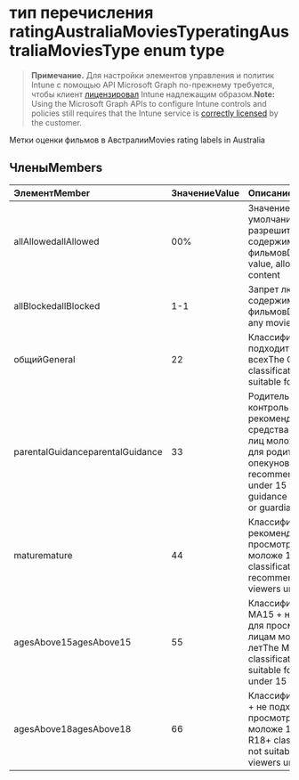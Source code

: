 # <a name="ratingaustraliamoviestype-enum-type"></a><span data-ttu-id="5cb4d-101">тип перечисления ratingAustraliaMoviesType</span><span class="sxs-lookup"><span data-stu-id="5cb4d-101">ratingAustraliaMoviesType enum type</span></span>

> <span data-ttu-id="5cb4d-102">**Примечание.** Для настройки элементов управления и политик Intune с помощью API Microsoft Graph по-прежнему требуется, чтобы клиент [лицензировал](https://go.microsoft.com/fwlink/?linkid=839381) Intune надлежащим образом.</span><span class="sxs-lookup"><span data-stu-id="5cb4d-102">**Note:** Using the Microsoft Graph APIs to configure Intune controls and policies still requires that the Intune service is [correctly licensed](https://go.microsoft.com/fwlink/?linkid=839381) by the customer.</span></span>

<span data-ttu-id="5cb4d-103">Метки оценки фильмов в Австралии</span><span class="sxs-lookup"><span data-stu-id="5cb4d-103">Movies rating labels in Australia</span></span>
## <a name="members"></a><span data-ttu-id="5cb4d-104">Члены</span><span class="sxs-lookup"><span data-stu-id="5cb4d-104">Members</span></span>
|<span data-ttu-id="5cb4d-105">Элемент</span><span class="sxs-lookup"><span data-stu-id="5cb4d-105">Member</span></span>|<span data-ttu-id="5cb4d-106">Значение</span><span class="sxs-lookup"><span data-stu-id="5cb4d-106">Value</span></span>|<span data-ttu-id="5cb4d-107">Описание</span><span class="sxs-lookup"><span data-stu-id="5cb4d-107">Description</span></span>|
|:---|:---|:---|
|<span data-ttu-id="5cb4d-108">allAllowed</span><span class="sxs-lookup"><span data-stu-id="5cb4d-108">allAllowed</span></span>|<span data-ttu-id="5cb4d-109">0</span><span class="sxs-lookup"><span data-stu-id="5cb4d-109">0%</span></span>|<span data-ttu-id="5cb4d-110">Значение по умолчанию, разрешить все содержимое фильмов</span><span class="sxs-lookup"><span data-stu-id="5cb4d-110">Default value, allow all movies content</span></span>|
|<span data-ttu-id="5cb4d-111">allBlocked</span><span class="sxs-lookup"><span data-stu-id="5cb4d-111">allBlocked</span></span>|<span data-ttu-id="5cb4d-112">1</span><span class="sxs-lookup"><span data-stu-id="5cb4d-112">-1</span></span>|<span data-ttu-id="5cb4d-113">Запрет любого содержимого фильмов</span><span class="sxs-lookup"><span data-stu-id="5cb4d-113">Do not allow any movies content</span></span>|
|<span data-ttu-id="5cb4d-114">общий</span><span class="sxs-lookup"><span data-stu-id="5cb4d-114">General</span></span>|<span data-ttu-id="5cb4d-115">2</span><span class="sxs-lookup"><span data-stu-id="5cb4d-115">2</span></span>|<span data-ttu-id="5cb4d-116">Классификация G подходит для всех</span><span class="sxs-lookup"><span data-stu-id="5cb4d-116">The G classification is suitable for everyone</span></span>|
|<span data-ttu-id="5cb4d-117">parentalGuidance</span><span class="sxs-lookup"><span data-stu-id="5cb4d-117">parentalGuidance</span></span>|<span data-ttu-id="5cb4d-118">3</span><span class="sxs-lookup"><span data-stu-id="5cb4d-118">3</span></span>|<span data-ttu-id="5cb4d-119">Родительский контроль рекомендует средства просмотра лиц моложе 15 лет для родителей или опекунов</span><span class="sxs-lookup"><span data-stu-id="5cb4d-119">The PG recommends viewers under 15 with guidance from parents or guardians</span></span>|
|<span data-ttu-id="5cb4d-120">mature</span><span class="sxs-lookup"><span data-stu-id="5cb4d-120">mature</span></span>|<span data-ttu-id="5cb4d-121">4</span><span class="sxs-lookup"><span data-stu-id="5cb4d-121">4</span></span>|<span data-ttu-id="5cb4d-122">Классификация M не рекомендуется для просмотра лицам моложе 15 лет</span><span class="sxs-lookup"><span data-stu-id="5cb4d-122">The M classification is not recommended for viewers under 15</span></span>|
|<span data-ttu-id="5cb4d-123">agesAbove15</span><span class="sxs-lookup"><span data-stu-id="5cb4d-123">agesAbove15</span></span>|<span data-ttu-id="5cb4d-124">5</span><span class="sxs-lookup"><span data-stu-id="5cb4d-124">5</span></span>|<span data-ttu-id="5cb4d-125">Классификация MA15 + не подходит для просмотра лицам моложе 15 лет</span><span class="sxs-lookup"><span data-stu-id="5cb4d-125">The MA15+ classification is not suitable for viewers under 15</span></span>|
|<span data-ttu-id="5cb4d-126">agesAbove18</span><span class="sxs-lookup"><span data-stu-id="5cb4d-126">agesAbove18</span></span>|<span data-ttu-id="5cb4d-127">6</span><span class="sxs-lookup"><span data-stu-id="5cb4d-127">6</span></span>|<span data-ttu-id="5cb4d-128">Классификация R18 + не подходит для просмотра лицам моложе 18 лет</span><span class="sxs-lookup"><span data-stu-id="5cb4d-128">The R18+ classification is not suitable for viewers under 18</span></span>|









